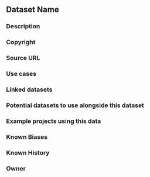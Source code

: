 ## Dataset Name

### Description

### Copyright

### Source URL

### Use cases

### Linked datasets

### Potential datasets to use alongside this dataset

### Example projects using this data

### Known Biases

### Known History

### Owner
